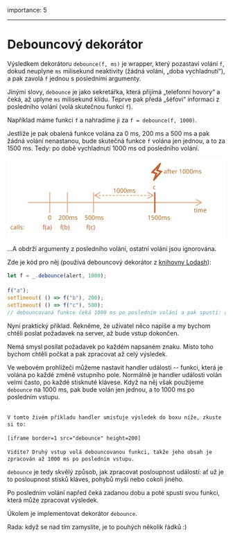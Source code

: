 importance: 5

---

# Debouncový dekorátor

Výsledkem dekorátoru `debounce(f, ms)` je wrapper, který pozastaví volání `f`, dokud neuplyne `ms` milisekund neaktivity (žádná volání, „doba vychladnutí“), a pak zavolá `f` jednou s posledními argumenty.

Jinými slovy, `debounce` je jako sekretářka, která přijímá „telefonní hovory“ a čeká, až uplyne `ms` milisekund klidu. Teprve pak předá „šéfovi“ informaci z posledního volání (volá skutečnou funkci `f`).

Například máme funkci `f` a nahradíme ji za `f = debounce(f, 1000)`.

Jestliže je pak obalená funkce volána za 0 ms, 200 ms a 500 ms a pak žádná volání nenastanou, bude skutečná funkce `f` volána jen jednou, a to za 1500 ms. Tedy: po době vychladnutí 1000 ms od posledního volání.

![](debounce.svg)

...A obdrží argumenty z posledního volání, ostatní volání jsou ignorována.

Zde je kód pro něj (používá debouncový dekorátor z [knihovny Lodash](https://lodash.com/docs/4.17.15#debounce)):

```js
let f = _.debounce(alert, 1000);

f("a"); 
setTimeout( () => f("b"), 200);
setTimeout( () => f("c"), 500);
// debouncovaná funkce čeká 1000 ms po posledním volání a pak spustí: alert("c")
```

Nyní praktický příklad. Řekněme, že uživatel něco napíše a my bychom chtěli poslat požadavek na server, až bude vstup dokončen.

Nemá smysl posílat požadavek po každém napsaném znaku. Místo toho bychom chtěli počkat a pak zpracovat až celý výsledek.

Ve webovém prohlížeči můžeme nastavit handler události -- funkci, která je volána po každé změně vstupního pole. Normálně je handler události volán velmi často, po každé stisknuté klávese. Když na něj však použijeme `debounce` na 1000 ms, pak bude volán jen jednou, a to 1000 ms po posledním vstupu.

```online

V tomto živém příkladu handler umisťuje výsledek do boxu níže, zkuste si to:

[iframe border=1 src="debounce" height=200]

Vidíte? Druhý vstup volá debouncovanou funkci, takže jeho obsah je zpracován až 1000 ms po posledním vstupu.
```

`debounce` je tedy skvělý způsob, jak zpracovat posloupnost událostí: ať už je to posloupnost stisků kláves, pohybů myši nebo cokoli jiného.

Po posledním volání napřed čeká zadanou dobu a poté spustí svou funkci, která může zpracovat výsledek.

Úkolem je implementovat dekorátor `debounce`.

Rada: když se nad tím zamyslíte, je to pouhých několik řádků :)

